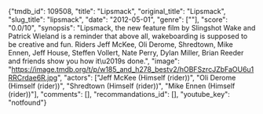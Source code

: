 {"tmdb_id": 109508, "title": "Lipsmack", "original_title": "Lipsmack", "slug_title": "lipsmack", "date": "2012-05-01", "genre": [""], "score": "0.0/10", "synopsis": "Lipsmack, the new feature film by Slingshot Wake and Patrick Wieland is a reminder that above all, wakeboarding is supposed to be creative and fun. Riders Jeff McKee, Oli Derome, Shredtown, Mike Ennen, Jeff House, Steffen Vollert, Nate Perry, Dylan Miller, Brian Reeder and friends show you how it\u2019s done.", "image": "https://image.tmdb.org/t/p/w185_and_h278_bestv2/hOBFSzrcJZbFaOU6u1RRCrdae6R.jpg", "actors": ["Jeff McKee (Himself (rider))", "Oli Derome (Himself (rider))", "Shredtown (Himself (rider))", "Mike Ennen (Himself (rider))"], "comments": [], "recommandations_id": [], "youtube_key": "notfound"}